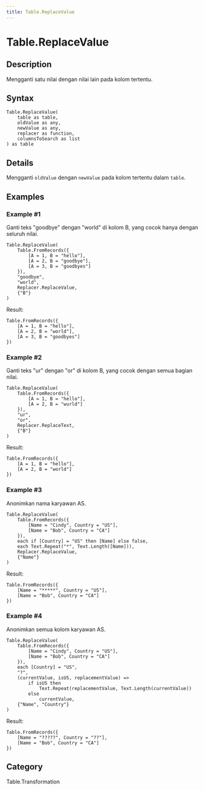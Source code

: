 ```yaml
---
title: Table.ReplaceValue
---
```


# Table.ReplaceValue


## Description

Mengganti satu nilai dengan nilai lain pada kolom tertentu.


## Syntax

```powerquery
Table.ReplaceValue(
    table as table,
    oldValue as any,
    newValue as any,
    replacer as function,
    columnsToSearch as list
) as table
```


## Details

Mengganti <code>oldValue</code> dengan <code>newValue</code> pada kolom tertentu dalam <code>table</code>.


## Examples

### Example #1 
Ganti teks &#34;goodbye&#34; dengan &#34;world&#34; di kolom B, yang cocok hanya dengan seluruh nilai.
```powerquery
Table.ReplaceValue(
    Table.FromRecords({
        [A = 1, B = "hello"],
        [A = 2, B = "goodbye"],
        [A = 3, B = "goodbyes"]
    }),
    "goodbye",
    "world",
    Replacer.ReplaceValue,
    {"B"}
)
```

Result: 
```powerquery
Table.FromRecords({
    [A = 1, B = "hello"],
    [A = 2, B = "world"],
    [A = 3, B = "goodbyes"]
})
```


### Example #2 
Ganti teks &#34;ur&#34; dengan &#34;or&#34; di kolom B, yang cocok dengan semua bagian nilai.
```powerquery
Table.ReplaceValue(
    Table.FromRecords({
        [A = 1, B = "hello"],
        [A = 2, B = "wurld"]
    }),
    "ur",
    "or",
    Replacer.ReplaceText,
    {"B"}
)
```

Result: 
```powerquery
Table.FromRecords({
    [A = 1, B = "hello"],
    [A = 2, B = "world"]
})
```


### Example #3 
Anonimkan nama karyawan AS.
```powerquery
Table.ReplaceValue(
    Table.FromRecords({
        [Name = "Cindy", Country = "US"],
        [Name = "Bob", Country = "CA"]
    }),
    each if [Country] = "US" then [Name] else false,
    each Text.Repeat("*", Text.Length([Name])),
    Replacer.ReplaceValue,
    {"Name"}
)
```

Result: 
```powerquery
Table.FromRecords({
    [Name = "*****", Country = "US"],
    [Name = "Bob", Country = "CA"]
})
```


### Example #4 
Anonimkan semua kolom karyawan AS.
```powerquery
Table.ReplaceValue(
    Table.FromRecords({
        [Name = "Cindy", Country = "US"],
        [Name = "Bob", Country = "CA"]
    }),
    each [Country] = "US",
    "?",
    (currentValue, isUS, replacementValue) =>
        if isUS then
            Text.Repeat(replacementValue, Text.Length(currentValue))
        else
            currentValue,
    {"Name", "Country"}
)
```

Result: 
```powerquery
Table.FromRecords({
    [Name = "?????", Country = "??"],
    [Name = "Bob", Country = "CA"]
})
```




## Category
Table.Transformation

